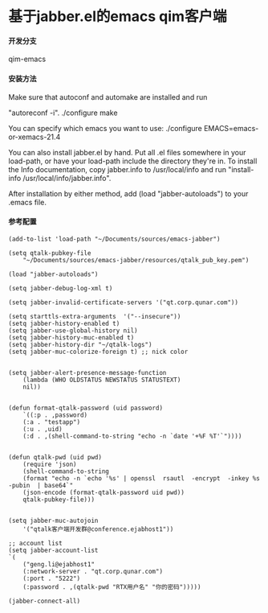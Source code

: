**基于jabber.el的emacs qim客户端**
===============================


#### **开发分支**
qim-emacs

#### **安装方法**
Make sure that autoconf and automake are installed and run

"autoreconf -i".
./configure
make

You can specify which emacs you want to use:
./configure EMACS=emacs-or-xemacs-21.4

You can also install jabber.el by hand.  Put all .el files somewhere
in your load-path, or have your load-path include the directory
they're in.  To install the Info documentation, copy jabber.info to
/usr/local/info and run "install-info /usr/local/info/jabber.info".

After installation by either method, add (load "jabber-autoloads") to
your .emacs file.


#### **参考配置**

    (add-to-list 'load-path "~/Documents/sources/emacs-jabber")

    (setq qtalk-pubkey-file
        "~/Documents/sources/emacs-jabber/resources/qtalk_pub_key.pem")

    (load "jabber-autoloads")

    (setq jabber-debug-log-xml t)

    (setq jabber-invalid-certificate-servers '("qt.corp.qunar.com"))

    (setq starttls-extra-arguments  '("--insecure"))
    (setq jabber-history-enabled t)
    (setq jabber-use-global-history nil)
    (setq jabber-history-muc-enabled t)
    (setq jabber-history-dir "~/qtalk-logs")
    (setq jabber-muc-colorize-foreign t) ;; nick color


    (setq jabber-alert-presence-message-function
        (lambda (WHO OLDSTATUS NEWSTATUS STATUSTEXT)
        nil))


    (defun format-qtalk-password (uid password)
        `((:p . ,password)
        (:a . "testapp")
        (:u . ,uid)
        (:d . ,(shell-command-to-string "echo -n `date '+%F %T'`"))))


    (defun qtalk-pwd (uid pwd)
        (require 'json)
        (shell-command-to-string
        (format "echo -n `echo '%s' | openssl  rsautl  -encrypt  -inkey %s  -pubin  | base64`"
        (json-encode (format-qtalk-password uid pwd))
        qtalk-pubkey-file)))


    (setq jabber-muc-autojoin
        '("qtalk客户端开发群@conference.ejabhost1"))

    ;; account list
    (setq jabber-account-list
    `(
        ("geng.li@ejabhost1"
        (:network-server . "qt.corp.qunar.com")
        (:port . "5222")
        (:password . ,(qtalk-pwd "RTX用户名" "你的密码")))))

    (jabber-connect-all)




